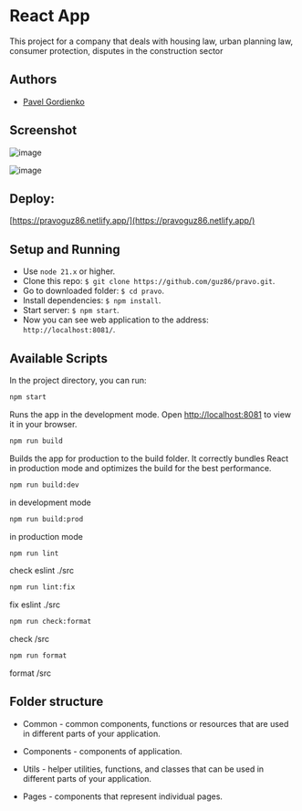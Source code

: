 # React App 

This project for a company that deals with housing law, urban planning law, consumer protection, disputes in the construction sector

## Authors
- [Pavel Gordienko](https://github.com/guz86)

## Screenshot
![image](https://github.com/guz86/pravo/assets/8058954/9c2d4826-82a9-4944-9d8e-9b071565fe9d)

![image](https://github.com/guz86/pravo/assets/8058954/f2e69c0b-4260-418d-ab31-fb20d94fb7b4)



## Deploy: 
[https://pravoguz86.netlify.app/](https://pravoguz86.netlify.app/)

## Setup and Running

- Use `node 21.x` or higher.
- Clone this repo: `$ git clone https://github.com/guz86/pravo.git`.
- Go to downloaded folder: `$ cd pravo`.
- Install dependencies: `$ npm install`.
- Start server: `$ npm start`.
- Now you can see web application to the address: `http://localhost:8081/`.

## Available Scripts

In the project directory, you can run:

```bash
npm start
```
Runs the app in the development mode.
Open [http://localhost:8081](http://localhost:8081) to view it in your browser.

```bash
npm run build
```
Builds the app for production to the build folder. It correctly bundles React in production mode and optimizes the build for the best performance.

```bash
npm run build:dev
```
in development mode

```bash
npm run build:prod
```
in production mode

```bash
npm run lint
```
check eslint ./src

```bash
npm run lint:fix
```
fix eslint ./src

```bash
npm run check:format
```
check /src

```bash
npm run format
```
format /src
 
## Folder structure

- Common - common components, functions or resources that are used in different parts of your application.

- Components - components of application.

- Utils - helper utilities, functions, and classes that can be used in different parts of your application.

- Pages - components that represent individual pages.
